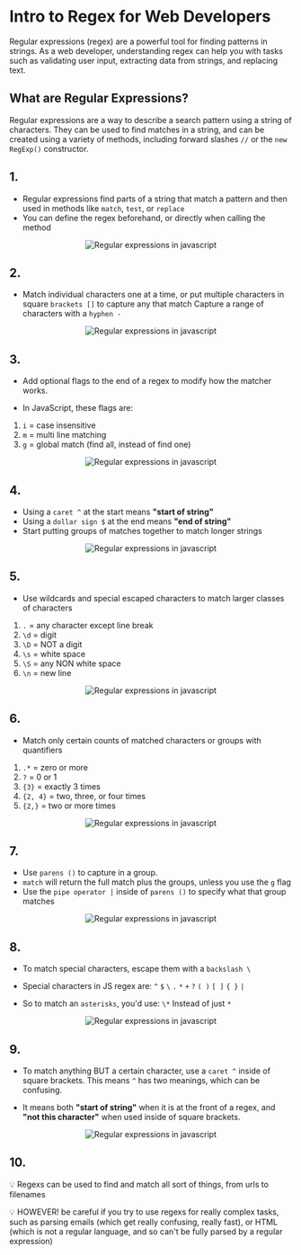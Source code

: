 # Intro to Regex for Web Developers

Regular expressions (regex) are a powerful tool for finding patterns in strings. As a web developer, understanding regex can help you with tasks such as validating user input, extracting data from strings, and replacing text.

## What are Regular Expressions?

Regular expressions are a way to describe a search pattern using a string of characters. They can be used to find matches in a string, and can be created using a variety of methods, including forward slashes `//` or the `new RegExp()` constructor.

## 1.

- Regular expressions find parts of a string that match a pattern and then used in methods like `match`, `test`, or `replace`
- You can define the regex beforehand, or directly when calling the method

<p align="center">
    <img src="https://res.cloudinary.com/dkbtmzdtt/image/upload/v1722398594/1_rj2r1y.png" alt="Regular expressions in javascript">
</p>

## 2.

- Match individual characters one at a time, or put multiple characters in square `brackets []` to capture any that match Capture a range of characters with a `hyphen -`

<p align="center">
    <img src="https://res.cloudinary.com/dkbtmzdtt/image/upload/v1722398993/2_ranunj.png" alt="Regular expressions in javascript">
</p>

## 3.

- Add optional flags to the end of a regex to modify how the matcher works.

- In JavaScript, these flags are:

1. `i` = case insensitive
2. `m` = multi line matching
3. `g` = global match (find all, instead of find one)

<p align="center">
    <img src="https://res.cloudinary.com/dkbtmzdtt/image/upload/v1722399186/3_byiqei.png" alt="Regular expressions in javascript">
</p>

## 4.

- Using a `caret ^` at the start means **"start of string"**
- Using a `dollar sign $` at the end means **"end of string"**
- Start putting groups of matches together to match longer strings

<p align="center">
    <img src="https://res.cloudinary.com/dkbtmzdtt/image/upload/v1722399408/4_a25imz.png" alt="Regular expressions in javascript">
</p>

## 5.

- Use wildcards and special escaped characters to match larger classes of characters

1. `.` = any character except line break
2. `\d` = digit
3. `\D` = NOT a digit
4. `\s` = white space
5. `\S` = any NON white space
6. `\n` = new line

<p align="center">
    <img src="https://res.cloudinary.com/dkbtmzdtt/image/upload/v1722399592/5_bccpmi.png" alt="Regular expressions in javascript">
</p>

## 6.

- Match only certain counts of matched characters or groups with quantifiers

1.  `.*` = zero or more
2.  `?` = 0 or 1
3.  `{3}` = exactly 3 times
4.  `{2, 4}` = two, three, or four times
5.  `{2,}` = two or more times

<p align="center">
    <img src="https://res.cloudinary.com/dkbtmzdtt/image/upload/v1722399904/6_zbleoh.png" alt="Regular expressions in javascript">
</p>

## 7.

- Use `parens ()` to capture in a group.
- `match` will return the full match plus the groups, unless you use the `g` flag
- Use the `pipe operator |` inside of `parens ()` to specify what that group matches

<p align="center">
    <img src="https://res.cloudinary.com/dkbtmzdtt/image/upload/v1722400310/7_o2vugu.png" alt="Regular expressions in javascript">
</p>

## 8.

- To match special characters, escape them with a `backslash \`

- Special characters in JS regex are: `^` `$` `\` `.` `*` `+` `?` `( )` `[ ]` `{ }` `|`

- So to match an `asterisks`, you'd use: `\*` Instead of just `*`

<p align="center">
    <img src="https://res.cloudinary.com/dkbtmzdtt/image/upload/v1722400722/8_rpboih.png" alt="Regular expressions in javascript">
</p>

## 9.

- To match anything BUT a certain character, use a `caret ^` inside of square brackets. This means `^` has two meanings, which can be confusing.

- It means both **"start of string"** when it is at the front of a regex, and **"not this character"** when used inside of square brackets.

<p align="center">
    <img src="https://res.cloudinary.com/dkbtmzdtt/image/upload/v1722400903/9_pn57nd.png" alt="Regular expressions in javascript">
</p>

## 10.

💡 Regexs can be used to find and match all sort of things, from urls to filenames

💡 HOWEVER! be careful if you try to use regexs for really complex tasks, such as parsing emails (which get really confusing, really fast), or HTML (which is not a regular language, and so can't be fully parsed by a regular expression)

